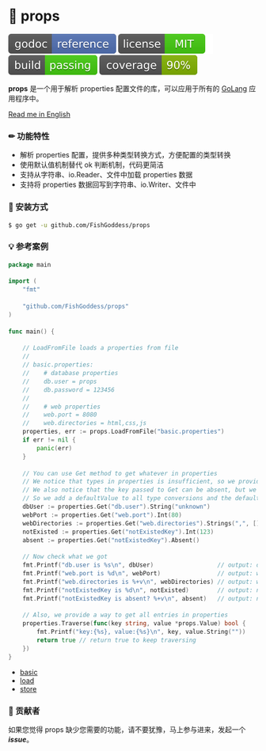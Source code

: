 # 📜 props

[![Go Doc](_icons/godoc.svg)](https://pkg.go.dev/github.com/FishGoddess/props)
[![License](_icons/license.svg)](https://opensource.org/licenses/MIT)
[![Build](_icons/build.svg)](_icons/build.svg)
[![Coverage](_icons/coverage.svg)](_icons/coverage.svg)

**props** 是一个用于解析 properties 配置文件的库，可以应用于所有的 [GoLang](https://golang.org) 应用程序中。

[Read me in English](./README.en.md)

### ✏ 功能特性

* 解析 properties 配置，提供多种类型转换方式，方便配置的类型转换
* 使用默认值机制替代 ok 判断机制，代码更简洁
* 支持从字符串、io.Reader、文件中加载 properties 数据
* 支持将 properties 数据回写到字符串、io.Writer、文件中

### 🔨 安装方式

```bash
$ go get -u github.com/FishGoddess/props
```

### 💡 参考案例

```go
package main

import (
	"fmt"

	"github.com/FishGoddess/props"
)

func main() {

	// LoadFromFile loads a properties from file
	//
	// basic.properties:
	//    # database properties
	//    db.user = props
	//    db.password = 123456
	//
	//    # web properties
	//    web.port = 8080
	//    web.directories = html,css,js
	properties, err := props.LoadFromFile("basic.properties")
	if err != nil {
		panic(err)
	}

	// You can use Get method to get whatever in properties
	// We notice that types in properties is insufficient, so we provides some type conversions for you
	// We also notice that the key passed to Get can be absent, but we don't want you to use if-else to check if the key exists or not
	// So we add a defaultValue to all type conversions and the defaultValue will be returned if the key doesn't exist
	dbUser := properties.Get("db.user").String("unknown")
	webPort := properties.Get("web.port").Int(80)
	webDirectories := properties.Get("web.directories").Strings(",", []string{"a", "b", "c", "d"})
	notExisted := properties.Get("notExistedKey").Int(123)
	absent := properties.Get("notExistedKey").Absent()

	// Now check what we got
	fmt.Printf("db.user is %s\n", dbUser)                  // output: db.user is props
	fmt.Printf("web.port is %d\n", webPort)                // output: web.port is 8080
	fmt.Printf("web.directories is %+v\n", webDirectories) // output: web.directories is [html css js]
	fmt.Printf("notExistedKey is %d\n", notExisted)        // output: notExistedKey is 123
	fmt.Printf("notExistedKey is absent? %+v\n", absent)   // output: notExistedKey is absent? true

	// Also, we provide a way to get all entries in properties
	properties.Traverse(func(key string, value *props.Value) bool {
		fmt.Printf("key:{%s}, value:{%s}\n", key, value.String(""))
		return true // return true to keep traversing
	})
}
```

* [basic](./_examples/basic.go)
* [load](./_examples/load.go)
* [store](./_examples/store.go)

### 👀 贡献者

如果您觉得 props 缺少您需要的功能，请不要犹豫，马上参与进来，发起一个 _**issue**_。
